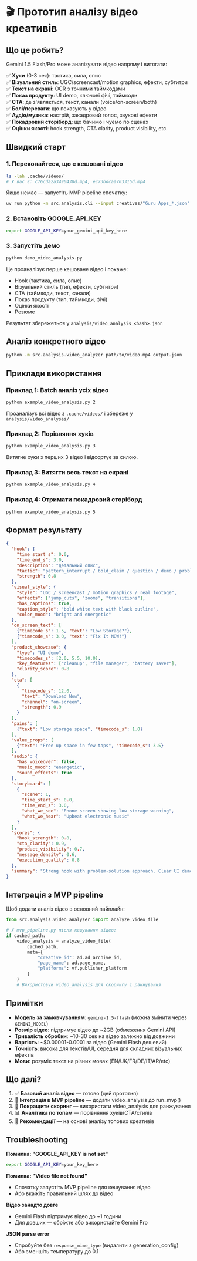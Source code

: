 # 🎬 Прототип аналізу відео креативів

## Що це робить?

Gemini 1.5 Flash/Pro може аналізувати відео напряму і витягати:

✅ **Хуки** (0-3 сек): тактика, сила, опис  
✅ **Візуальний стиль**: UGC/screencast/motion graphics, ефекти, субтитри  
✅ **Текст на екрані**: OCR з точними таймкодами  
✅ **Показ продукту**: UI demo, ключові фічі, таймкоди  
✅ **CTA**: де з'являється, текст, канали (voice/on-screen/both)  
✅ **Болі/переваги**: що показують у відео  
✅ **Аудіо/музика**: настрій, закадровий голос, звукові ефекти  
✅ **Покадровий сторіборд**: що бачимо і чуємо по сценах  
✅ **Оцінки якості**: hook strength, CTA clarity, product visibility, etc.

## Швидкий старт

### 1. Переконайтеся, що є кешовані відео

```bash
ls -lah .cache/videos/
# У вас є: c76cda2a3490430d.mp4, ec73bdcaa703315d.mp4
```

Якщо немає — запустіть MVP pipeline спочатку:
```bash
uv run python -m src.analysis.cli --input creatives/"Guru Apps_*.json" --mode simple
```

### 2. Встановіть GOOGLE_API_KEY

```bash
export GOOGLE_API_KEY=your_gemini_api_key_here
```

### 3. Запустіть демо

```bash
python demo_video_analysis.py
```

Це проаналізує перше кешоване відео і покаже:
- Hook (тактика, сила, опис)
- Візуальний стиль (тип, ефекти, субтитри)
- CTA (таймкоди, текст, канали)
- Показ продукту (тип, таймкоди, фічі)
- Оцінки якості
- Резюме

Результат збережеться у `analysis/video_analysis_<hash>.json`

## Аналіз конкретного відео

```bash
python -m src.analysis.video_analyzer path/to/video.mp4 output.json
```

## Приклади використання

### Приклад 1: Batch аналіз усіх відео

```bash
python example_video_analysis.py 2
```

Проаналізує всі відео з `.cache/videos/` і збереже у `analysis/video_analyses/`

### Приклад 2: Порівняння хуків

```bash
python example_video_analysis.py 3
```

Витягне хуки з перших 3 відео і відсортує за силою.

### Приклад 3: Витягти весь текст на екрані

```bash
python example_video_analysis.py 4
```

### Приклад 4: Отримати покадровий сторіборд

```bash
python example_video_analysis.py 5
```

## Формат результату

```json
{
  "hook": {
    "time_start_s": 0.0,
    "time_end_s": 3.0,
    "description": "детальний опис",
    "tactic": "pattern_interrupt / bold_claim / question / demo / problem",
    "strength": 0.8
  },
  "visual_style": {
    "style": "UGC / screencast / motion_graphics / real_footage",
    "effects": ["jump_cuts", "zooms", "transitions"],
    "has_captions": true,
    "caption_style": "bold white text with black outline",
    "color_mood": "bright and energetic"
  },
  "on_screen_text": [
    {"timecode_s": 1.5, "text": "Low Storage?"},
    {"timecode_s": 3.0, "text": "Fix It NOW!"}
  ],
  "product_showcase": {
    "type": "UI demo",
    "timecodes_s": [2.0, 5.5, 10.0],
    "key_features": ["cleanup", "file manager", "battery saver"],
    "clarity_score": 0.8
  },
  "cta": [
    {
      "timecode_s": 12.0,
      "text": "Download Now",
      "channel": "on-screen",
      "strength": 0.9
    }
  ],
  "pains": [
    {"text": "Low storage space", "timecode_s": 1.0}
  ],
  "value_props": [
    {"text": "Free up space in few taps", "timecode_s": 3.5}
  ],
  "audio": {
    "has_voiceover": false,
    "music_mood": "energetic",
    "sound_effects": true
  },
  "storyboard": [
    {
      "scene": 1,
      "time_start_s": 0.0,
      "time_end_s": 3.0,
      "what_we_see": "Phone screen showing low storage warning",
      "what_we_hear": "Upbeat electronic music"
    }
  ],
  "scores": {
    "hook_strength": 0.8,
    "cta_clarity": 0.9,
    "product_visibility": 0.7,
    "message_density": 0.6,
    "execution_quality": 0.8
  },
  "summary": "Strong hook with problem-solution approach. Clear UI demo with multiple CTAs."
}
```

## Інтеграція з MVP pipeline

Щоб додати аналіз відео в основний пайплайн:

```python
from src.analysis.video_analyzer import analyze_video_file

# У mvp_pipeline.py після кешування відео:
if cached_path:
    video_analysis = analyze_video_file(
        cached_path,
        meta={
            "creative_id": ad.ad_archive_id,
            "page_name": ad.page_name,
            "platforms": vf.publisher_platform
        }
    )
    # Використовуй video_analysis для скорингу і ранжування
```

## Примітки

- **Модель за замовчуванням**: `gemini-1.5-flash` (можна змінити через `GEMINI_MODEL`)
- **Розмір відео**: підтримує відео до ~2GB (обмеження Gemini API)
- **Тривалість обробки**: ~10-30 сек на відео залежно від довжини
- **Вартість**: ~$0.00001-0.0001 за відео (Gemini Flash дешевий)
- **Точність**: висока для текстів/UI, середня для складних візуальних ефектів
- **Мови**: розуміє текст на різних мовах (EN/UK/FR/DE/IT/AR/etc)

## Що далі?

1. ✅ **Базовий аналіз відео** — готово (цей прототип)
2. 🔄 **Інтеграція в MVP pipeline** — додати video_analysis до run_mvp()
3. 🔄 **Покращити скоринг** — використати video_analysis для ранжування
4. 📊 **Аналітика по топам** — порівняння хуків/CTA/стилів
5. 🎯 **Рекомендації** — на основі аналізу топових креативів

## Troubleshooting

**Помилка: "GOOGLE_API_KEY is not set"**
```bash
export GOOGLE_API_KEY=your_key_here
```

**Помилка: "Video file not found"**
- Спочатку запустіть MVP pipeline для кешування відео
- Або вкажіть правильний шлях до відео

**Відео занадто довге**
- Gemini Flash підтримує відео до ~1 години
- Для довших — обріжте або використайте Gemini Pro

**JSON parse error**
- Спробуйте без `response_mime_type` (видалити з generation_config)
- Або зменшіть температуру до 0.1
